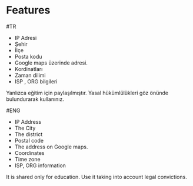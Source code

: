 # Features
#TR
- IP Adresi
-  Şehir
- İlçe
- Posta kodu
- Google maps üzerinde adresi.
- Kordinatları
- Zaman dilimi
- ISP , ORG bilgileri

Yanlızca eğitim için paylaşılmıştır. Yasal hükümlülükleri göz önünde bulundurarak kullanınız.


#ENG
- IP Address
- The City
- The district
- Postal code
- The address on Google maps.
- Coordinates
- Time zone
- ISP, ORG information

It is shared only for education. Use it taking into account legal convictions.
